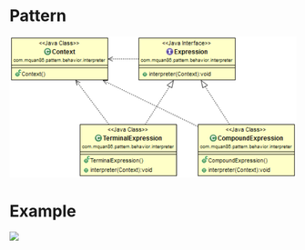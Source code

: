 # Pattern


![](../src/main/resources/com/mquan86/pattern/behavior/interpreter/InterpreterDiagram.png)
# Example


![](../src/main/resources/com/mquan86/pattern/behavior/interpreter/example/InterpreterDiagram.png)
